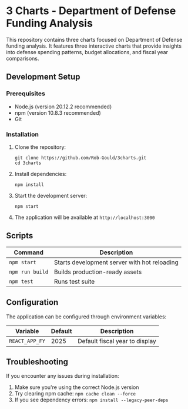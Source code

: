 # 3 Charts - Department of Defense Funding Analysis

This repository contains three charts focused on Department of Defense funding analysis. It features three interactive charts that provide insights into defense spending patterns, budget allocations, and fiscal year comparisons.

## Development Setup

### Prerequisites

* Node.js (version 20.12.2 recommended)
* npm (version 10.8.3 recommended)
* Git

### Installation

1. Clone the repository:
   ```shell
   git clone https://github.com/Rob-Gould/3charts.git
   cd 3charts
   ```

2. Install dependencies:
   ```shell
   npm install
   ```

3. Start the development server:
   ```shell
   npm start
   ```

4. The application will be available at `http://localhost:3000`

## Scripts

| Command | Description |
|---------|-------------|
| `npm start` | Starts development server with hot reloading |
| `npm run build` | Builds production-ready assets |
| `npm test` | Runs test suite |

## Configuration

The application can be configured through environment variables:

| Variable | Default | Description |
|----------|---------|-------------|
| `REACT_APP_FY` | 2025 | Default fiscal year to display |

## Troubleshooting

If you encounter any issues during installation:

1. Make sure you're using the correct Node.js version
2. Try clearing npm cache: `npm cache clean --force`
3. If you see dependency errors: `npm install --legacy-peer-deps`
